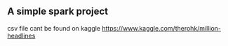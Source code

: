 ## A simple spark project
csv file cant be found on kaggle
https://www.kaggle.com/therohk/million-headlines